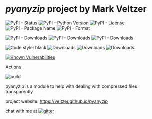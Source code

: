 
# *pyanyzip* project by Mark Veltzer

![PyPI - Status](https://img.shields.io/pypi/status/pyanyzip)
![PyPI - Python Version](https://img.shields.io/pypi/pyversions/pyanyzip)
![PyPI - License](https://img.shields.io/pypi/l/pyanyzip)
![PyPI - Package Name](https://img.shields.io/pypi/v/pyanyzip)
![PyPI - Format](https://img.shields.io/pypi/format/pyanyzip)

![PyPI - Downloads](https://img.shields.io/pypi/dd/pyanyzip)
![PyPI - Downloads](https://img.shields.io/pypi/dw/pyanyzip)
![PyPI - Downloads](https://img.shields.io/pypi/dm/pyanyzip)

![Code style: black](https://img.shields.io/badge/code%20style-black-000000.svg)
![Downloads](https://pepy.tech/badge/pyanyzip)
![Downloads](https://pepy.tech/badge/pyanyzip/month)
![Downloads](https://pepy.tech/badge/pyanyzip/week)

[![Known Vulnerabilities](https://snyk.io/test/github/veltzer/pyanyzip/badge.svg?targetFile=requirements.txt)](https://snyk.io/test/github/veltzer/pyanyzip?targetFile=requirements.txt)


Actions

![build](https://github.com/veltzer/pyanyzip/workflows/build/badge.svg)

pyanyzip is a module to help with dealing with compressed files transparently

project website: <https://veltzer.github.io/pyanyzip>

chat with me at [![gitter](https://badges.gitter.im/Join%20Chat.svg)](https://gitter.im/veltzer/mark.veltzer)


